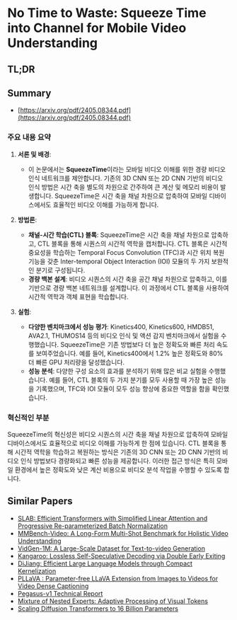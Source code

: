 # No Time to Waste: Squeeze Time into Channel for Mobile Video Understanding
## TL;DR
## Summary
- [https://arxiv.org/pdf/2405.08344.pdf](https://arxiv.org/pdf/2405.08344.pdf)

### 주요 내용 요약

1. **서론 및 배경**:
   - 이 논문에서는 **SqueezeTime**이라는 모바일 비디오 이해를 위한 경량 비디오 인식 네트워크를 제안합니다. 기존의 3D CNN 또는 2D CNN 기반의 비디오 인식 방법은 시간 축을 별도의 차원으로 간주하여 큰 계산 및 메모리 비용이 발생합니다. SqueezeTime은 시간 축을 채널 차원으로 압축하여 모바일 디바이스에서도 효율적인 비디오 이해를 가능하게 합니다.

2. **방법론**:
   - **채널-시간 학습(CTL) 블록**: SqueezeTime은 시간 축을 채널 차원으로 압축하고, CTL 블록을 통해 시퀀스의 시간적 역학을 캡처합니다. CTL 블록은 시간적 중요성을 학습하는 Temporal Focus Convolution (TFC)과 시간 위치 복원 기능을 갖춘 Inter-temporal Object Interaction (IOI) 모듈의 두 가지 보완적인 분기로 구성됩니다.
   - **경량 백본 설계**: 비디오 시퀀스의 시간 축을 공간 채널 차원으로 압축하고, 이를 기반으로 경량 백본 네트워크를 설계합니다. 이 과정에서 CTL 블록을 사용하여 시간적 역학과 객체 표현을 학습합니다.

3. **실험**:
   - **다양한 벤치마크에서 성능 평가**: Kinetics400, Kinetics600, HMDB51, AVA2.1, THUMOS14 등의 비디오 인식 및 액션 감지 벤치마크에서 실험을 수행했습니다. SqueezeTime은 기존 방법보다 더 높은 정확도와 빠른 처리 속도를 보여주었습니다. 예를 들어, Kinetics400에서 1.2% 높은 정확도와 80% 더 빠른 GPU 처리량을 달성했습니다.
   - **성능 분석**: 다양한 구성 요소의 효과를 분석하기 위해 많은 비교 실험을 수행했습니다. 예를 들어, CTL 블록의 두 가지 분기를 모두 사용할 때 가장 높은 성능을 기록했으며, TFC와 IOI 모듈이 모두 성능 향상에 중요한 역할을 함을 확인했습니다.

### 혁신적인 부분
SqueezeTime의 혁신성은 비디오 시퀀스의 시간 축을 채널 차원으로 압축하여 모바일 디바이스에서도 효율적으로 비디오 이해를 가능하게 한 점에 있습니다. CTL 블록을 통해 시간적 역학을 학습하고 복원하는 방식은 기존의 3D CNN 또는 2D CNN 기반의 비디오 인식 방법보다 경량화되고 빠른 성능을 제공합니다. 이러한 접근 방식은 특히 모바일 환경에서 높은 정확도와 낮은 계산 비용으로 비디오 분석 작업을 수행할 수 있도록 합니다.

## Similar Papers
- [SLAB: Efficient Transformers with Simplified Linear Attention and Progressive Re-parameterized Batch Normalization](2405.11582.md)
- [MMBench-Video: A Long-Form Multi-Shot Benchmark for Holistic Video Understanding](2406.14515.md)
- [VidGen-1M: A Large-Scale Dataset for Text-to-video Generation](2408.02629.md)
- [Kangaroo: Lossless Self-Speculative Decoding via Double Early Exiting](2404.18911.md)
- [DiJiang: Efficient Large Language Models through Compact Kernelization](2403.19928.md)
- [PLLaVA : Parameter-free LLaVA Extension from Images to Videos for Video Dense Captioning](2404.16994.md)
- [Pegasus-v1 Technical Report](2404.14687.md)
- [Mixture of Nested Experts: Adaptive Processing of Visual Tokens](2407.19985.md)
- [Scaling Diffusion Transformers to 16 Billion Parameters](2407.11633.md)
